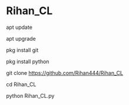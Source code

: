 # Rihan_CL

apt update

apt upgrade

pkg install git

pkg install python

git clone https://github.com/Rihan444/Rihan_CL

cd Rihan_CL

python Rihan_CL.py


